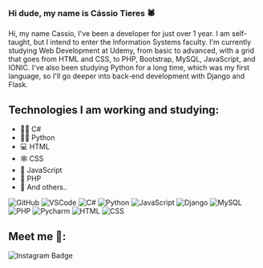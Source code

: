 ### Hi dude, my name is Cássio Tieres 🕷️


Hi, my name Cassio, I've been a developer for just over 1 year. I am self-taught, but I intend to enter the Information Systems faculty.
I'm currently studying Web Development at Udemy, from basic to advanced, with a grid that goes from HTML and CSS, to PHP, Bootstrap, MySQL, JavaScript, and IONIC. I've also been studying Python for a long time, which was my first language, so I'll go deeper into back-end development with Django and Flask. 

## Technologies I am working and studying:

* 👨‍💻 C#
* 👨‍⚕️ Python
* 💻 HTML
* 🕸️ CSS
* 🤖 JavaScript
* 🧟 PHP
* 🚣 And others..


![GitHub](https://img.shields.io/badge/-GitHub-red?logo=github)
![VSCode](https://img.shields.io/badge/-VSCode-blue?logo=visual-studio-code)
![C#](https://img.shields.io/badge/-CSharp-purple?logo=c-sharp)
![Python](https://img.shields.io/badge/-Python-darkblue?logo=Python)
![JavaScript](https://img.shields.io/badge/-JavaScript-yellow?logo=Javascript)
![Django](https://img.shields.io/badge/-Django-green?logo=Django)
![MySQL](https://img.shields.io/badge/-MySQL-blue?logo=MySQL)
![PHP](https://img.shields.io/badge/-PHP-lilic?logo=Php)
![Pycharm](https://img.shields.io/badge/-PyCharm-orange?logo=Pycharm)
![HTML](https://img.shields.io/badge/-HTML-grey?logo=html)
![CSS](https://img.shields.io/badge/-CSS-greenpool?logo=css)

## Meet me 📱:
![Instagram Badge](https://img.shields.io/badge/-Linkedin-blue?style=flat-square&logo=Linkedin&logoColor=white&link=https://www.linkedin.com/in/c%C3%A1ssio-tieres-bomfim-99573a179/)
